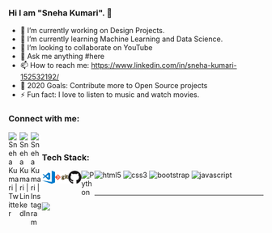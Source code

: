 ### Hi I am "Sneha Kumari". 👋



- 🔭 I’m currently working on Design Projects.
- 🌱 I’m currently learning Machine Learning and Data Science.
- 👯 I’m looking to collaborate on YouTube
- 💬 Ask me anything #here
- 📫 How to reach me: https://www.linkedin.com/in/sneha-kumari-152532192/
- 🥅 2020 Goals: Contribute more to Open Source projects
- ⚡ Fun fact: I love to listen to music and watch movies.






### Connect with me:

[<img align="left" alt="Sneha Kumari | Twitter" width="22px" src="https://cdn.jsdelivr.net/npm/simple-icons@v3/icons/twitter.svg" />](https://twitter.com/snehaku95115627)
[<img align="left" alt="Sneha Kumari  | LinkedIn" width="22px" src="https://cdn.jsdelivr.net/npm/simple-icons@v3/icons/linkedin.svg" />](https://linkedin.com/in/sneha-kumari-152532192)
[<img align="left" alt="Sneha Kumari  | Instagram" width="22px" src="https://cdn.jsdelivr.net/npm/simple-icons@v3/icons/instagram.svg" />](https://instagram.com/sneha_thakur_022)

<br />

### Tech Stack:

<img align="left" alt="Visual Studio Code" width="26px" src="https://raw.githubusercontent.com/github/explore/80688e429a7d4ef2fca1e82350fe8e3517d3494d/topics/visual-studio-code/visual-studio-code.png" />
<img align="left" alt="Git" width="26px" src="https://raw.githubusercontent.com/github/explore/80688e429a7d4ef2fca1e82350fe8e3517d3494d/topics/git/git.png" />
<img align="left" alt="GitHub" width="26px" src="https://raw.githubusercontent.com/github/explore/78df643247d429f6cc873026c0622819ad797942/topics/github/github.png" />
<img align="left" alt="Python" width="26px" src="https://github.com/seema1711/seema1711/raw/master/download.jpg" />
<img src="https://devicons.github.io/devicon/devicon.git/icons/html5/html5-original-wordmark.svg" alt="html5" width="40" height="40"/>
<img src="https://devicons.github.io/devicon/devicon.git/icons/css3/css3-original-wordmark.svg" alt="css3" width="40" height="40"/>
<img src="https://devicons.github.io/devicon/devicon.git/icons/bootstrap/bootstrap-plain.svg" alt="bootstrap" width="40" height="40"/>
<img src="https://devicons.github.io/devicon/devicon.git/icons/javascript/javascript-original.svg" alt="javascript" width="40" height="40"/>
  

<br />
<br />

---








<img src="https://github-readme-stats.vercel.app/api?username=Snehakri022&&show_icons=true&title_color=ffffff&icon_color=bb2acf&text_color=daf7dc&bg_color=151515">
